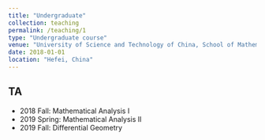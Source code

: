 ```yaml
---
title: "Undergraduate"
collection: teaching
permalink: /teaching/1
type: "Undergraduate course"
venue: "University of Science and Technology of China, School of Mathematics science"
date: 2018-01-01
location: "Hefei, China"
---
```


## TA
* 2018 Fall: Mathematical Analysis I
* 2019 Spring: Mathematical Analysis II
* 2019 Fall: Differential Geometry
